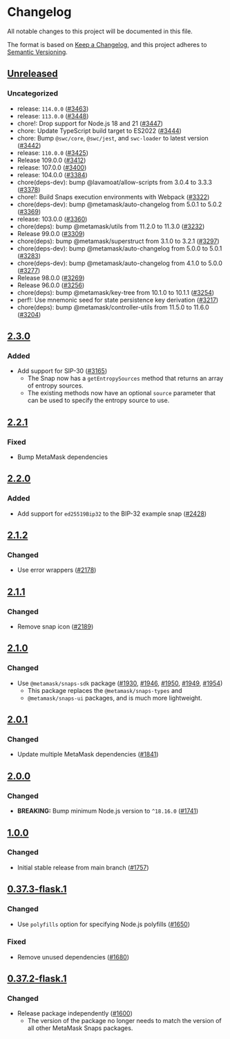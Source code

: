 # Changelog

All notable changes to this project will be documented in this file.

The format is based on [Keep a Changelog](https://keepachangelog.com/en/1.0.0/),
and this project adheres to [Semantic Versioning](https://semver.org/spec/v2.0.0.html).

## [Unreleased]

### Uncategorized

- release: `114.0.0` ([#3463](https://github.com/MetaMask/snaps/pull/3463))
- release: `113.0.0` ([#3448](https://github.com/MetaMask/snaps/pull/3448))
- chore!: Drop support for Node.js 18 and 21 ([#3447](https://github.com/MetaMask/snaps/pull/3447))
- chore: Update TypeScript build target to ES2022 ([#3444](https://github.com/MetaMask/snaps/pull/3444))
- chore: Bump `@swc/core`, `@swc/jest`, and `swc-loader` to latest version ([#3442](https://github.com/MetaMask/snaps/pull/3442))
- release: `110.0.0` ([#3425](https://github.com/MetaMask/snaps/pull/3425))
- Release 109.0.0 ([#3412](https://github.com/MetaMask/snaps/pull/3412))
- release: 107.0.0 ([#3400](https://github.com/MetaMask/snaps/pull/3400))
- release: 104.0.0 ([#3384](https://github.com/MetaMask/snaps/pull/3384))
- chore(deps-dev): bump @lavamoat/allow-scripts from 3.0.4 to 3.3.3 ([#3378](https://github.com/MetaMask/snaps/pull/3378))
- chore!: Build Snaps execution environments with Webpack ([#3322](https://github.com/MetaMask/snaps/pull/3322))
- chore(deps-dev): bump @metamask/auto-changelog from 5.0.1 to 5.0.2 ([#3369](https://github.com/MetaMask/snaps/pull/3369))
- release: 103.0.0 ([#3360](https://github.com/MetaMask/snaps/pull/3360))
- chore(deps): bump @metamask/utils from 11.2.0 to 11.3.0 ([#3232](https://github.com/MetaMask/snaps/pull/3232))
- Release 99.0.0 ([#3309](https://github.com/MetaMask/snaps/pull/3309))
- chore(deps): bump @metamask/superstruct from 3.1.0 to 3.2.1 ([#3297](https://github.com/MetaMask/snaps/pull/3297))
- chore(deps-dev): bump @metamask/auto-changelog from 5.0.0 to 5.0.1 ([#3283](https://github.com/MetaMask/snaps/pull/3283))
- chore(deps-dev): bump @metamask/auto-changelog from 4.1.0 to 5.0.0 ([#3277](https://github.com/MetaMask/snaps/pull/3277))
- Release 98.0.0 ([#3269](https://github.com/MetaMask/snaps/pull/3269))
- Release 96.0.0 ([#3256](https://github.com/MetaMask/snaps/pull/3256))
- chore(deps): bump @metamask/key-tree from 10.1.0 to 10.1.1 ([#3254](https://github.com/MetaMask/snaps/pull/3254))
- perf!: Use mnemonic seed for state persistence key derivation ([#3217](https://github.com/MetaMask/snaps/pull/3217))
- chore(deps): bump @metamask/controller-utils from 11.5.0 to 11.6.0 ([#3204](https://github.com/MetaMask/snaps/pull/3204))

## [2.3.0]

### Added

- Add support for SIP-30 ([#3165](https://github.com/MetaMask/snaps/pull/3165))
  - The Snap now has a `getEntropySources` method that returns an array of
    entropy sources.
  - The existing methods now have an optional `source` parameter that can be
    used to specify the entropy source to use.

## [2.2.1]

### Fixed

- Bump MetaMask dependencies

## [2.2.0]

### Added

- Add support for `ed25519Bip32` to the BIP-32 example snap ([#2428](https://github.com/MetaMask/snaps/pull/2428))

## [2.1.2]

### Changed

- Use error wrappers ([#2178](https://github.com/MetaMask/snaps/pull/2178))

## [2.1.1]

### Changed

- Remove snap icon ([#2189](https://github.com/MetaMask/snaps/pull/2189))

## [2.1.0]

### Changed

- Use `@metamask/snaps-sdk` package ([#1930](https://github.com/MetaMask/snaps/pull/1930),
  [#1946](https://github.com/MetaMask/snaps/pull/1946), [#1950](https://github.com/MetaMask/snaps/pull/1950),
  [#1949](https://github.com/MetaMask/snaps/pull/1949), [#1954](https://github.com/MetaMask/snaps/pull/1954))
  - This package replaces the `@metamask/snaps-types` and
  - `@metamask/snaps-ui` packages, and is much more lightweight.

## [2.0.1]

### Changed

- Update multiple MetaMask dependencies ([#1841](https://github.com/MetaMask/snaps/pull/1841))

## [2.0.0]

### Changed

- **BREAKING:** Bump minimum Node.js version to `^18.16.0` ([#1741](https://github.com/MetaMask/snaps/pull/1741))

## [1.0.0]

### Changed

- Initial stable release from main branch ([#1757](https://github.com/MetaMask/snaps/pull/1757))

## [0.37.3-flask.1]

### Changed

- Use `polyfills` option for specifying Node.js polyfills ([#1650](https://github.com/MetaMask/snaps/pull/1650))

### Fixed

- Remove unused dependencies ([#1680](https://github.com/MetaMask/snaps/pull/1680))

## [0.37.2-flask.1]

### Changed

- Release package independently ([#1600](https://github.com/MetaMask/snaps/pull/1600))
  - The version of the package no longer needs to match the version of all other
    MetaMask Snaps packages.

[Unreleased]: https://github.com/MetaMask/snaps/compare/@metamask/bip32-example-snap@2.3.0...HEAD
[2.3.0]: https://github.com/MetaMask/snaps/compare/@metamask/bip32-example-snap@2.2.1...@metamask/bip32-example-snap@2.3.0
[2.2.1]: https://github.com/MetaMask/snaps/compare/@metamask/bip32-example-snap@2.2.0...@metamask/bip32-example-snap@2.2.1
[2.2.0]: https://github.com/MetaMask/snaps/compare/@metamask/bip32-example-snap@2.1.2...@metamask/bip32-example-snap@2.2.0
[2.1.2]: https://github.com/MetaMask/snaps/compare/@metamask/bip32-example-snap@2.1.1...@metamask/bip32-example-snap@2.1.2
[2.1.1]: https://github.com/MetaMask/snaps/compare/@metamask/bip32-example-snap@2.1.0...@metamask/bip32-example-snap@2.1.1
[2.1.0]: https://github.com/MetaMask/snaps/compare/@metamask/bip32-example-snap@2.0.1...@metamask/bip32-example-snap@2.1.0
[2.0.1]: https://github.com/MetaMask/snaps/compare/@metamask/bip32-example-snap@2.0.0...@metamask/bip32-example-snap@2.0.1
[2.0.0]: https://github.com/MetaMask/snaps/compare/@metamask/bip32-example-snap@1.0.0...@metamask/bip32-example-snap@2.0.0
[1.0.0]: https://github.com/MetaMask/snaps/compare/@metamask/bip32-example-snap@0.37.3-flask.1...@metamask/bip32-example-snap@1.0.0
[0.37.3-flask.1]: https://github.com/MetaMask/snaps/compare/@metamask/bip32-example-snap@0.37.2-flask.1...@metamask/bip32-example-snap@0.37.3-flask.1
[0.37.2-flask.1]: https://github.com/MetaMask/snaps/releases/tag/@metamask/bip32-example-snap@0.37.2-flask.1
